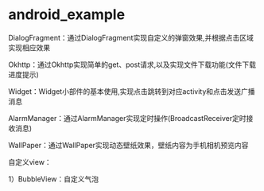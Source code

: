 # android_example

DialogFragment：通过DialogFragment实现自定义的弹窗效果,并根据点击区域实现相应效果

Okhttp：通过Okhttp实现简单的get、post请求,以及实现文件下载功能(文件下载进度提示)

Widget：Widget小部件的基本使用,实现点击跳转到对应activity和点击发送广播消息

AlarmManager：通过AlarmManager实现定时操作(BroadcastReceiver定时接收消息)

WallPaper：通过WallPaper实现动态壁纸效果，壁纸内容为手机相机预览内容

自定义view：

1）BubbleView：自定义气泡

